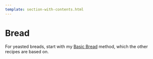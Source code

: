 ```yaml
---
template: section-with-contents.html
---
```


# Bread

For yeasted breads, start with my [Basic Bread](basic-bread) method, which the other recipes are based on.

